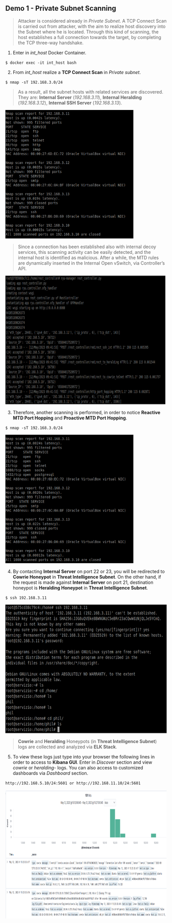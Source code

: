 ## Demo 1 - Private Subnet Scanning
> Attacker is considered already in *Private Subnet*. A TCP Connect Scan is carried out from attacker, with the aim to realize host discovery into the Subnet where he is located. Through this kind of scanning, the host establishes a full connection towards the target, by completing the TCP three-way handshake. 

1. Enter in *int_host* Docker Container.
```  
$ docker exec -it int_host bash
```
2. From *int_host* realize a **TCP Connect Scan** in *Private subnet*.
```  
$ nmap -sT 192.168.3.0/24
```

> As a result, all the subnet hosts with related services are discovered. They are: **Internal Server** (*192.168.3.11*), **Internal Heralding** (*192.168.3.12*), **Internal SSH Server** (*192.168.3.13*).

 <img src="./demo/2.png" width="400" height="400">

> Since a connection has been established also with internal decoy services, this scanning activity can be easily detected, and the internal host is identified as malicious. After a while, the MTD rules are dynamically inserted in the Internal Open vSwitch, via Controller’s API.

<img src="./demo/3.png" width="500" height="400">

3. Therefore, another scanning is performed, in order to notice **Reactive MTD Port Hopping** and **Proactive MTD Port Hopping**.
```  
$ nmap -sT 192.168.3.0/24
```

<img src="./demo/4.png" width="400" height="400">


4. By contacting **Internal Server** on port 22 or 23, you will be redirected to **Cowrie Honeypot** in **Threat Intelligence Subnet**. On the other hand, if the request is made against **Internal Server** on port 21, destination honeypot is **Heralding Honeypot** in **Threat Intelligence Subnet**.
```  
$ ssh 192.168.3.11
```

<img src="./demo/5.png" width="600" height="400">


> **Cowrie** and **Heralding** Honeypots (in **Threat Intelligence Subnet**) logs are collected and analyzed via **ELK Stack**. 

5. To view these logs just type into your browser the following lines in order to access to **Kibana GUI**. Enter in *Discover* section and view *cowrie* or *heralding-* logs. You can also access to customized dashboards via *Dashboard* section.
```  
http://192.168.5.10/24:5601 or http://192.168.11.10/24:5601
```

<img src="./demo/8.png" width="800" height="400">
